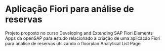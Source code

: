 # Aplicação Fiori para análise de reservas
Projeto proposto no curso Developing and Extending SAP Fiori Elements Apps da openSAP para estudo relacionado à criação de uma aplicação Fiori para análise de reservas utilizando o floorplan Analytical List Page